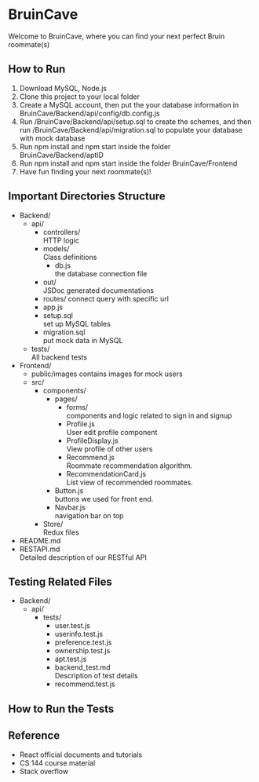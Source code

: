 # BruinCave

Welcome to BruinCave, where you can find your next perfect Bruin roommate(s)


## How to Run

1. Download MySQL, Node.js
2. Clone this project to your local folder
3. Create a MySQL account, then put the your database information in BruinCave/Backend/api/config/db.config.js
4. Run  /BruinCave/Backend/api/setup.sql to create the schemes, and then run /BruinCave/Backend/api/migration.sql to populate your database with mock database
5. Run npm install and npm start inside the folder BruinCave/Backend/aptID
6. Run npm install and npm start inside the folder BruinCave/Frontend
7. Have fun finding your next roommate(s)!



## Important Directories Structure

- Backend/  
  - api/
    - controllers/  
    HTTP logic
    - models/  
    Class definitions
      - db.js  
      the database connection file
    - out/  
    JSDoc generated documentations
    - routes/
    connect query with specific url
    - app.js
    - setup.sql  
    set up MySQL tables
    - migration.sql  
    put mock data in MySQL
  - tests/  
  All backend tests
- Frontend/
  - public/images
    contains images for mock users
  - src/
      - components/
        - pages/
          - forms/    
            components and logic related to sign in and signup
          - Profile.js    
            User edit profile component
          - ProfileDisplay.js   
            View profile of other users
          - Recommend.js   
            Roommate recommendation algorithm.
          - RecommendationCard.js   
            List view of recommended roommates.
        - Button.js   
          buttons we used for front end.
        - Navbar.js   
          navigation bar on top
      - Store/   
      Redux files
- README.md
- RESTAPI.md  
Detailed description of our RESTful API


## Testing Related Files
- Backend/
  - api/
    - tests/
      - user.test.js
      - userinfo.test.js
      - preference.test.js
      - ownership.test.js
      - apt.test.js
      - backend_test.md   
      Description of test details
      - recommend.test.js

## How to Run the Tests


## Reference
- React official documents and tutorials
- CS 144 course material
- Stack overflow
